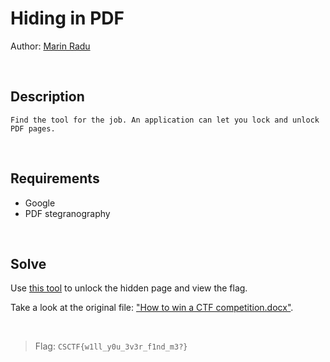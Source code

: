 # Hiding in PDF
Author: [Marin Radu](https://github.com/ChronosPK)

<br>

## Description
```
Find the tool for the job. An application can let you lock and unlock PDF pages.
```

<br>

## Requirements
- Google
- PDF stegranography

<br>

## Solve
Use [this tool](https://pdfpagelock.com/) to unlock the hidden page and view the flag.

Take a look at the original file: <a href="./create/How to win a CTF competition.docx" target="_blank">"How to win a CTF competition.docx"</a>.

<br>

> Flag: `CSCTF{w1ll_y0u_3v3r_f1nd_m3?}`
